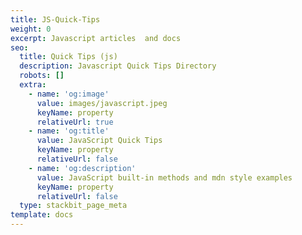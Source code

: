 ```yaml
---
title: JS-Quick-Tips
weight: 0
excerpt: Javascript articles  and docs
seo:
  title: Quick Tips (js)
  description: Javascript Quick Tips Directory
  robots: []
  extra:
    - name: 'og:image'
      value: images/javascript.jpeg
      keyName: property
      relativeUrl: true
    - name: 'og:title'
      value: JavaScript Quick Tips
      keyName: property
      relativeUrl: false
    - name: 'og:description'
      value: JavaScript built-in methods and mdn style examples
      keyName: property
      relativeUrl: false
  type: stackbit_page_meta
template: docs
---
```

